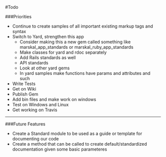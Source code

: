 #Todo

###Priorities
* Continue to create samples of all important existing markup tags and syntax
* Switch to Yard, strengthen this app
    * Consider making this a new gem called something like marskal_app_standards or marskal_ruby_app_standards
    * Make classes for yard and rdoc separately
    * Add Rails standards as well
    * API standards
    * Look at other yard gems    
    * In yard samples make functions have params and attributes and such    
* Write Tests
* Get on Wiki
* Publish Gem
* Add bin files and make work on windows
* Test on Windows and Linux
* Get working on Travis

------

###Future Features
* Create a Standard module to be used as a guide or template for documenting our code
* Create a method that can be called to create default/standardized documentation given some basic parameteres



